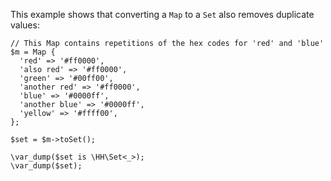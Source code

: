 This example shows that converting a `Map` to a `Set` also removes duplicate values:

```basic-usage.hack
// This Map contains repetitions of the hex codes for 'red' and 'blue'
$m = Map {
  'red' => '#ff0000',
  'also red' => '#ff0000',
  'green' => '#00ff00',
  'another red' => '#ff0000',
  'blue' => '#0000ff',
  'another blue' => '#0000ff',
  'yellow' => '#ffff00',
};

$set = $m->toSet();

\var_dump($set is \HH\Set<_>);
\var_dump($set);
```
